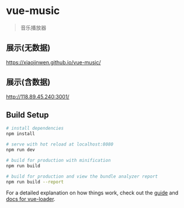 # vue-music

> 音乐播放器
## 展示(无数据)
 https://xiaojinwen.github.io/vue-music/

## 展示(含数据)
 http://118.89.45.240:3001/

## Build Setup

``` bash
# install dependencies
npm install

# serve with hot reload at localhost:8080
npm run dev

# build for production with minification
npm run build

# build for production and view the bundle analyzer report
npm run build --report
```

For a detailed explanation on how things work, check out the [guide](http://vuejs-templates.github.io/webpack/) and [docs for vue-loader](http://vuejs.github.io/vue-loader).
